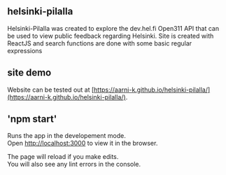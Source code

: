 ## helsinki-pilalla
Helsinki-Pilalla was created to explore the dev.hel.fi Open311 API that can be used to view public feedback regarding Helsinki.
Site is created with ReactJS and search functions are done with some basic regular expressions

## site demo
Website can be tested out at 
[https://aarni-k.github.io/helsinki-pilalla/](https://aarni-k.github.io/helsinki-pilalla/).

## 'npm start'

Runs the app in the developement mode.<br>
Open [http://localhost:3000](http://localhost:3000) to view it in the browser.

The page will reload if you make edits.<br>
You will also see any lint errors in the console.
